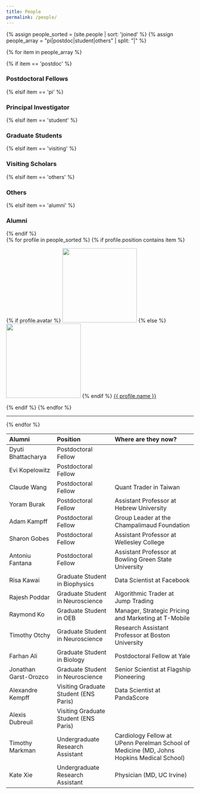 ```yaml
---
title: People
permalink: /people/
---
```


{% assign people_sorted = (site.people | sort: 'joined' %}
{% assign people_array = "pi|postdoc|student|others" | split: "|" %}

{% for item in people_array %}

<div class="pos_header">
{% if item == 'postdoc' %}
<h3>Postdoctoral Fellows</h3>
 {% elsif item == 'pi' %}
<h3>Principal Investigator</h3>
 {% elsif item == 'student' %}
<h3>Graduate Students</h3>
 {% elsif item == 'visiting' %}
<h3>Visiting Scholars</h3>
 {% elsif item == 'others' %}
<h3>Others</h3>
 {% elsif item == 'alumni' %}
<h3>Alumni</h3>
{% endif %}
</div>

<div class="content list people">
  {% for profile in people_sorted %}
    {% if profile.position contains item %}
    <div class="list-item-people">
      <p class="list-post-title">
        {% if profile.avatar %}
        <a href="{{ site.baseurl }}{{ profile.url }}"><img width="200" src="{{site.baseurl}}/images/people/{{profile.avatar}}"></a>
        {% else %}
        <a href="{{ site.baseurl }}{{ profile.url }}"><img width="200" src="http://evansheline.com/wp-content/uploads/2011/02/facebook-Storm-Trooper.jpg"></a>
        {% endif %}
        <a class="name" href="{{ site.baseurl }}{{ profile.url }}">{{ profile.name }}</a>
      </p>
    </div>    
    {% endif %}
  {% endfor %}
</div>



<hr>
{% endfor %}


| Alumni | Position | Where are they now? |
| :------------- |:-------------| :-----------|
| Dyuti Bhattacharya | Postdoctoral Fellow | 
| Evi Kopelowitz | Postdoctoral Fellow | 
| Claude Wang | Postdoctoral Fellow | Quant Trader in Taiwan
| Yoram Burak | Postdoctoral Fellow | Assistant Professor at Hebrew University
| Adam Kampff| Postdoctoral Fellow | Group Leader at the Champalimaud Foundation
| Sharon Gobes | Postdoctoral Fellow | Assistant Professor at Wellesley College
| Antoniu Fantana | Postdoctoral Fellow | Assistant Professor at Bowling Green State University
| Risa Kawai | Graduate Student in Biophysics | Data Scientist at Facebook
| Rajesh Poddar | Graduate Student in Neuroscience | Algorithmic Trader at Jump Trading
| Raymond Ko | Graduate Student in OEB | Manager, Strategic Pricing and Marketing at T-Mobile
| Timothy Otchy | Graduate Student in Neuroscience | Research Assistant Professor at Boston University
| Farhan Ali | Graduate Student in Biology | Postdoctoral Fellow at Yale 
| Jonathan Garst-Orozco | Graduate Student in Neuroscience | Senior Scientist at Flagship Pioneering
| Alexandre Kempff | Visiting Graduate Student (ENS Paris) | Data Scientist at PandaScore
| Alexis Dubreuil | Visiting Graduate Student (ENS Paris) | 
| Timothy Markman | Undergraduate Research Assistant | Cardiology Fellow at UPenn Perelman School of Medicine (MD, Johns Hopkins Medical School)
| Kate Xie | Undergraduate Research Assistant | Physician (MD, UC Irvine)
